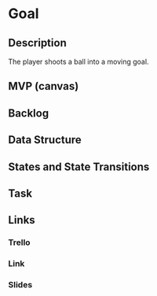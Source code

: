 # Goal

## Description

The player shoots a ball into a moving goal.

## MVP (canvas)

## Backlog

## Data Structure

## States and State Transitions

## Task

## Links

### Trello

### Link

### Slides
